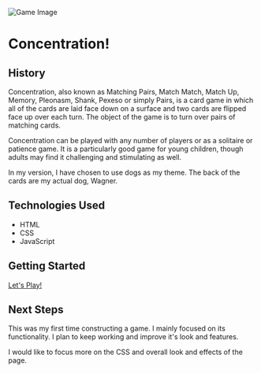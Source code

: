 ![Game Image](https://i.imgur.com/Ee9U6xN.png)

# Concentration!

## History

Concentration, also known as Matching Pairs, Match Match, Match Up, Memory, Pleonasm, Shank, Pexeso or simply Pairs, is a card game in which all of the cards are laid face down on a surface and two cards are flipped face up over each turn. The object of the game is to turn over pairs of matching cards.

Concentration can be played with any number of players or as a solitaire or patience game. It is a particularly good game for young children, though adults may find it challenging and stimulating as well.

In my version, I have chosen to use dogs as my theme. The back of the cards are my actual dog, Wagner. 

## Technologies Used

- HTML
- CSS
- JavaScript

## Getting Started

[Let's Play!](https://mrw1231.github.io/Concentration/)

## Next Steps

This was my first time constructing a game. I mainly focused on its functionality. I plan to keep working and improve it's look and features.

I would like to focus more on the CSS and overall look and effects of the page.
